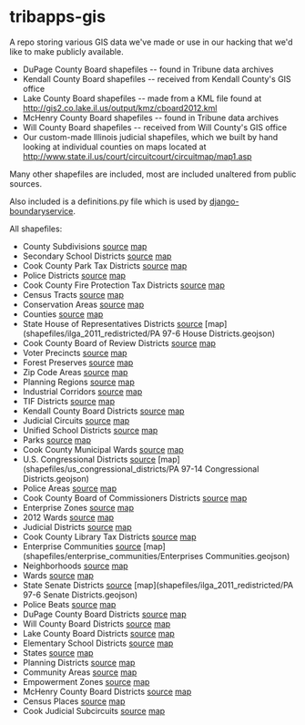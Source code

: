 tribapps-gis
============  

A repo storing various GIS data we've made or use in our hacking that we'd like to make publicly available.

* DuPage County Board shapefiles -- found in Tribune data archives
* Kendall County Board shapefiles -- received from Kendall County's GIS office
* Lake County Board shapefiles -- made from a KML file found at http://gis2.co.lake.il.us/output/kmz/cboard2012.kml
* McHenry County Board shapefiles -- found in Tribune data archives
* Will County Board shapefiles -- received from Will County's GIS office
* Our custom-made Illinois judicial shapefiles, which we built by hand looking at individual counties on maps located at http://www.state.il.us/court/circuitcourt/circuitmap/map1.asp

Many other shapefiles are included, most are included unaltered from public sources.

Also included is a definitions.py file which is used by [django-boundaryservice](https://github.com/newsapps/django-boundaryservice).

All shapefiles:

* County Subdivisions [source](http://www.census.gov/cgi-bin/geo/shapefiles2010/main) [map](shapefiles/county_subdivisions/tl_2010_17_cousub10.geojson)
* Secondary School Districts [source](http://www2.census.gov/cgi-bin/shapefiles2009/state-files?state=17) [map](shapefiles/secondary_school_districts/tl_2009_17_scsd.geojson)
* Cook County Park Tax Districts [source]() [map](shapefiles/cook_park_tax_district/gis_GIS_ParkTaxDist.geojson)
* Police Districts [source](http://gis.chicagopolice.org/) [map](shapefiles/cpd_districts/cpd_districts.geojson)
* Cook County Fire Protection Tax Districts [source]() [map](shapefiles/cook_fire_prot_tax_district/gis_GIS_FireProTaxDist.geojson)
* Census Tracts [source](http://www.census.gov/cgi-bin/geo/shapefiles2010/main) [map](shapefiles/census_tracts/tl_2010_17_tract10.geojson)
* Conservation Areas [source](http://www.cityofchicago.org/city/en/depts/doit/supp_info/gis_data.html) [map](shapefiles/conservation_areas/Conservation_Areas.geojson)
* Counties [source](http://www2.census.gov/cgi-bin/shapefiles2009/state-files?state=17) [map](shapefiles/counties/tl_2009_17_county.geojson)
* State House of Representatives Districts [source](http://www.ilhousedems.com/redistricting/?page_id=554) [map](shapefiles/ilga_2011_redistricted/PA 97-6 House Districts.geojson)
* Cook County Board of Review Districts [source](http://www.ilhousedems.com/redistricting/?page_id=554) [map](shapefiles/cook_board_of_review/cook_bor.geojson)
* Voter Precincts [source](http://www.cityofchicago.org/city/en/depts/doit/supp_info/gis_data.html) [map](shapefiles/voter_precincts/Precincts.geojson)
* Forest Preserves [source](http://www.cityofchicago.org/city/en/depts/doit/supp_info/gis_data.html) [map](shapefiles/forest_preserves/Forestry.geojson)
* Zip Code Areas [source](http://www.cityofchicago.org/city/en/depts/doit/supp_info/gis_data.html) [map](shapefiles/zip_codes/Zip_Codes.geojson)
* Planning Regions [source](http://www.cityofchicago.org/city/en/depts/doit/supp_info/gis_data.html) [map](shapefiles/planning_regions/Planning_Regions.geojson)
* Industrial Corridors [source](http://www.cityofchicago.org/city/en/depts/doit/supp_info/gis_data.html) [map](shapefiles/industrial_corridors/Industrial_Corridors.geojson)
* TIF Districts [source](http://www.cityofchicago.org/city/en/depts/doit/supp_info/gis_data.html) [map](shapefiles/tif_districts/TIFs.geojson)
* Kendall County Board Districts [source]() [map](shapefiles/kendall_county_board/KendallCoIL_2010CountyBoardDistricts.geojson)
* Judicial Circuits [source](http://www.state.il.us/court/circuitcourt/circuitmap/map1.asp) [map](shapefiles/judicial_circuits/judicial_circuit.geojson)
* Unified School Districts [source](http://www2.census.gov/cgi-bin/shapefiles2009/state-files?state=17) [map](shapefiles/unified_school_districts/tl_2009_17_unsd.geojson)
* Parks [source](http://www.cityofchicago.org/city/en/depts/doit/supp_info/gis_data.html) [map](shapefiles/parks/parks.geojson)
* Cook County Municipal Wards [source]() [map](shapefiles/cook_muni_wards/planim_GIS_MuniWards2011.geojson)
* U.S. Congressional Districts [source](http://www.ilhousedems.com/redistricting/?page_id=554) [map](shapefiles/us_congressional_districts/PA 97-14 Congressional Districts.geojson)
* Police Areas [source](http://gis.chicagopolice.org/) [map](shapefiles/cpd_areas/cpd_areas.geojson)
* Cook County Board of Commissioners Districts [source]() [map](shapefiles/cook_commissioner/planim_GIS_Comm2010.geojson)
* Enterprise Zones [source](http://www.cityofchicago.org/city/en/depts/doit/supp_info/gis_data.html) [map](shapefiles/enterprise_zones/Enterprise_Zones.geojson)
* 2012 Wards [source](http://chicityclerk.com/2012_redistrict.php) [map](shapefiles/wards2012/CouncilPassedWards_11192012.geojson)
* Judicial Districts [source](http://www.state.il.us/court/appellatecourt/DistrictMap.asp) [map](shapefiles/judicial_districts/districts.geojson)
* Cook County Library Tax Districts [source]() [map](shapefiles/cook_library_tax_district/gis_GIS_LibrTaxDist.geojson)
* Enterprise Communities [source](http://www.cityofchicago.org/city/en/depts/doit/supp_info/gis_data.html) [map](shapefiles/enterprise_communities/Enterprises Communities.geojson)
* Neighborhoods [source](http://www.cityofchicago.org/city/en/depts/doit/supp_info/gis_data.html) [map](shapefiles/neighborhoods/Neighboorhoods.geojson)
* Wards [source](http://www.cityofchicago.org/city/en/depts/doit/supp_info/gis_data.html) [map](shapefiles/wards/Wards.geojson)
* State Senate Districts [source](http://www.ilhousedems.com/redistricting/?page_id=554) [map](shapefiles/ilga_2011_redistricted/PA 97-6 Senate Districts.geojson)
* Police Beats [source](http://gis.chicagopolice.org/) [map](shapefiles/cpd_beats/cpd_beats.geojson)
* DuPage County Board Districts [source](http://www.dupageco.org/gis/) [map](shapefiles/dupage_county_board/DuPageCoBoardDist2011.geojson)
* Will County Board Districts [source](http://www.willcogis.org) [map](shapefiles/will_county_board/WillCounty_Board.geojson)
* Lake County Board Districts [source](http://gis2.co.lake.il.us/output/kmz/cboard2012.kml) [map](shapefiles/lake_county_board/lake_county_board.geojson)
* Elementary School Districts [source](http://www2.census.gov/cgi-bin/shapefiles2009/state-files?state=17) [map](shapefiles/elementary_school_districts/tl_2009_17_elsd.geojson)
* States [source](http://www.census.gov/cgi-bin/geo/shapefiles2010/main) [map](shapefiles/states/tl_2010_us_state10.geojson)
* Planning Districts [source](http://www.cityofchicago.org/city/en/depts/doit/supp_info/gis_data.html) [map](shapefiles/planning_districts/Planning_Districts.geojson)
* Community Areas [source](http://www.cityofchicago.org/city/en/depts/doit/supp_info/gis_data.html) [map](shapefiles/community_areas/CommAreas.geojson)
* Empowerment Zones [source](http://www.cityofchicago.org/city/en/depts/doit/supp_info/gis_data.html) [map](shapefiles/empowerment_zones/Empowerment_Zones.geojson)
* McHenry County Board Districts [source](http://www.co.mchenry.il.us/departments/gis/Pages/index.aspx) [map](shapefiles/mchenry_county_board/McHenryCounty_Board_Districts.geojson)
* Census Places [source](http://www2.census.gov/cgi-bin/shapefiles2009/state-files?state=17) [map](shapefiles/census_places/tl_2009_17_place.geojson)
* Cook Judicial Subcircuits [source]() [map](shapefiles/cook_subcircuits/cook_subcircuits.geojson)
